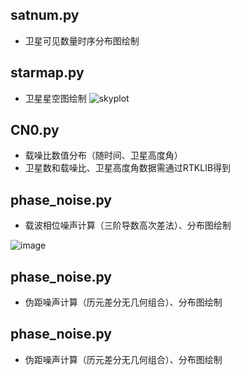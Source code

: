 ## satnum.py
- 卫星可见数量时序分布图绘制
## starmap.py
- 卫星星空图绘制
![skyplot](https://github.com/user-attachments/assets/f357ce3f-1f19-430a-904d-ff0ec49ac20a)
## CN0.py
- 载噪比数值分布（随时间、卫星高度角）
- 卫星数和载噪比、卫星高度角数据需通过RTKLIB得到

## phase_noise.py
- 载波相位噪声计算（三阶导数高次差法）、分布图绘制

![image](https://github.com/user-attachments/assets/a2a01e9c-70b4-44d5-81ed-a590c5136e3b)

## phase_noise.py
- 伪距噪声计算（历元差分无几何组合）、分布图绘制

## phase_noise.py
- 伪距噪声计算（历元差分无几何组合）、分布图绘制
